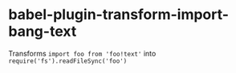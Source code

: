 # babel-plugin-transform-import-bang-text
Transforms `import foo from 'foo!text'` into `require('fs').readFileSync('foo')`
